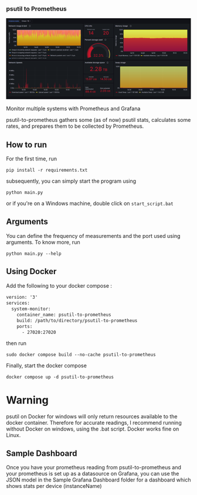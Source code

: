 ### psutil to Prometheus

![Sample dashboard screenshot](./Sample%20Grafana%20Dashboard/image.png)

Monitor multiple systems with Prometheus and Grafana

psutil-to-prometheus gathers some (as of now) psutil stats, calculates some rates, and prepares them to be collected by Prometheus. 

## How to run 

For the first time, run

```
pip install -r requirements.txt

```
subsequently, you can simply start the program using

```
python main.py 
```
or if you're on a Windows machine, double click on `start_script.bat`

## Arguments 

You can define the frequency of measurements and the port used using arguments. To know more, run 

```
python main.py --help
```

## Using Docker 

Add the following to your docker compose :

```
version: '3'
services:
  system-monitor:
    container_name: psutil-to-prometheus
    build: /path/to/directory/psutil-to-prometheus
    ports:
      - 27020:27020
```

then run 

```
sudo docker compose build --no-cache psutil-to-prometheus  
```

Finally, start the docker compose 

```
docker compose up -d psutil-to-prometheus
```

# Warning 
psutil on Docker for windows will only return resources available to the docker container. Therefore for accurate readings, I recommend running without Docker on windows, using the .bat script.  Docker works fine on Linux. 

## Sample Dashboard 

Once you have your prometheus reading from psutil-to-prometheus and your prometheus is set up as a datasource on Grafana, you can use the JSON model in the Sample Grafana Dashboard folder for a dashboard which shows stats per device (instanceName)